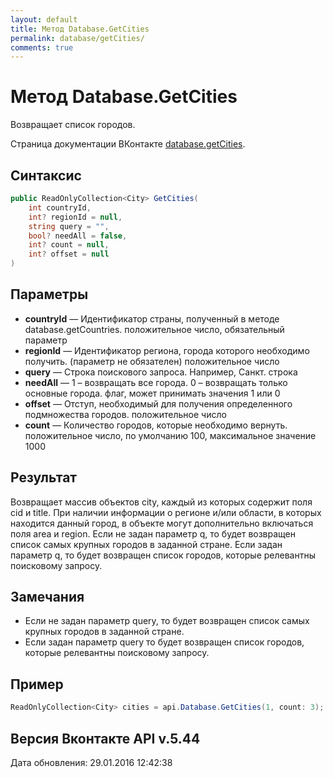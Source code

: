 ```yaml
---
layout: default
title: Метод Database.GetCities
permalink: database/getCities/
comments: true
---
```

# Метод Database.GetCities
Возвращает список городов.

Страница документации ВКонтакте [database.getCities](https://vk.com/dev/database.getCities).

## Синтаксис
``` csharp
public ReadOnlyCollection<City> GetCities(
	int countryId,
	int? regionId = null,
	string query = "",
	bool? needAll = false,
	int? count = null,
	int? offset = null
)
```

## Параметры
+ **countryId** — Идентификатор страны, полученный в методе database.getCountries. положительное число, обязательный параметр
+ **regionId** — Идентификатор региона, города которого необходимо получить. (параметр не обязателен) положительное число
+ **query** — Строка поискового запроса. Например, Санкт. строка
+ **needAll** — 1 – возвращать все города. 0 – возвращать только основные города. флаг, может принимать значения 1 или 0
+ **offset** — Отступ, необходимый для получения определенного подмножества городов. положительное число
+ **count** — Количество городов, которые необходимо вернуть. положительное число, по умолчанию 100, максимальное значение 1000

## Результат
Возвращает массив объектов city, каждый из которых содержит поля cid и title. При наличии информации о регионе и/или области, в которых находится данный город, в объекте могут дополнительно включаться поля area и region. Если не задан параметр q, то будет возвращен список самых крупных городов в заданной стране. Если задан параметр q, то будет возвращен список городов, которые релевантны поисковому запросу.

## Замечания
+ Если не задан параметр query, то будет возвращен список самых крупных городов в заданной стране.
+ Если задан параметр query то будет возвращен список городов, которые релевантны поисковому запросу.

## Пример
```csharp
ReadOnlyCollection<City> cities = api.Database.GetCities(1, count: 3);
```

## Версия Вконтакте API v.5.44
Дата обновления: 29.01.2016 12:42:38
